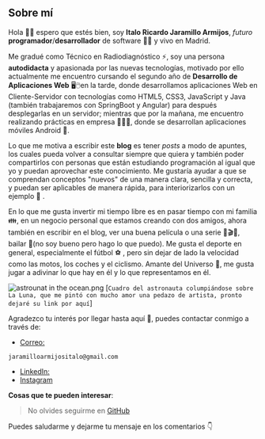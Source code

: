 ## Sobre mí

Hola 🙋‍♂️ espero que estés bien, soy **Italo Ricardo Jaramillo Armijos**, *futuro* **programador**/**desarrollador** de software 👨‍💻 y vivo en Madrid. <br />

Me gradué como Técnico en Radiodiagnóstico ⚡, soy una persona **autodidacta** y apasionada por las nuevas tecnologías, motivado por ello actualmente me encuentro cursando el segundo año de **Desarrollo de Aplicaciones Web** 🖥🖱en la tarde, donde desarrollamos aplicaciones Web en Cliente-Servidor con tecnologías como HTML5, CSS3, JavaScript y Java (también trabajaremos con SpringBoot y Angular) para después desplegarlas en un servidor; mientras que por la mañana, me encuentro realizando prácticas en empresa 👨‍💼💼, donde se desarrollan aplicaciones móviles Android 📲. <br />

Lo que me motiva a escribir este **blog** es tener *posts* a modo de apuntes, los cuales 
pueda volver a consultar siempre que quiera y también poder compartirlos con personas
que están estudiando programación al igual que yo y puedan aprovechar este conocimiento. Me gustaría ayudar a que se comprendan conceptos "nuevos" de una manera clara, sencilla y correcta, y puedan ser aplicables de manera rápida, para interiorizarlos con un ejemplo 📝
. <br />

En lo que me gusta invertir mi tiempo libre es en pasar tiempo con mi familia 👪, en un negocio personal que estamos creando con dos amigos, ahora también en escribir en el blog, ver una buena película o una serie 🎥🎬👀, bailar 🕺(no soy bueno pero hago lo que puedo). Me gusta el deporte en general, especialmente el fútbol ⚽ , pero sin dejar de lado la velocidad como las motos, los coches y el ciclismo.  Amante del Universo 🌌, me gusta jugar a adivinar lo que hay en él y lo que representamos en él. 

![astrounat in the ocean.png](https://cdn.hashnode.com/res/hashnode/image/upload/v1632591119768/HzgezMZVd.png) [`Cuadro del astronauta columpiándose sobre La Luna, que me pintó con mucho amor una pedazo de artista, pronto dejaré su link por aquí`] 

Agradezco tu interés por llegar hasta aquí 🤗, puedes contactar conmigo a través de: <br/>
- [Correo:](jaramilloarmijositalo@gmail.com)


```
jaramilloarmijositalo@gmail.com 
``` 

- [LinkedIn:](https://www.linkedin.com/in/italo-ricardo-jaramillo-armijos-3b0b68202) 
- [Instagram](https://www.instagram.com/italo.jar/)

**Cosas que te pueden interesar**: 
>  No olvides seguirme en [GitHub](https://github.com/italojar)

Puedes saludarme y dejarme tu mensaje en los comentarios 👇